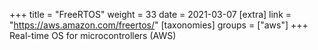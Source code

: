 +++
title = "FreeRTOS"
weight = 33
date = 2021-03-07
[extra]
link = "https://aws.amazon.com/freertos/"
[taxonomies]
groups = ["aws"]
+++
Real-time OS for microcontrollers (AWS)

